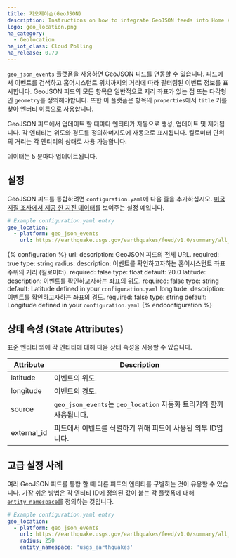 ```yaml
---
title: 지오제이슨(GeoJSON)
description: Instructions on how to integrate GeoJSON feeds into Home Assistant.
logo: geo_location.png
ha_category:
  - Geolocation
ha_iot_class: Cloud Polling
ha_release: 0.79
---
```


`geo_json_events` 플랫폼을 사용하면 GeoJSON 피드를 연동할 수 있습니다. 피드에서 이벤트를 검색하고 홈어시스턴트 위치까지의 거리에 따라 필터링된 이벤트 정보를 표시합니다. 
GeoJSON 피드의 모든 항목은 일반적으로 지리 좌표가 있는 점 또는 다각형 인 `geometry`를 정의해야합니다. 또한 이 플랫폼은 항목의 `properties`에서 `title` 키를 찾아 엔터티 이름으로 사용합니다.

GeoJSON 피드에서 업데이트 할 때마다 엔티티가 자동으로 생성, 업데이트 및 제거됩니다. 각 엔티티는 위도와 경도를 정의하며지도에 자동으로 표시됩니다. 킬로미터 단위의 거리는 각 엔티티의 상태로 사용 가능합니다. 

데이터는 5 분마다 업데이트됩니다.

## 설정

GeoJSON 피드를 통합하려면 `configuration.yaml`에 다음 줄을 추가하십시오. [미국 지질 조사에서 제공 한 지진 데이터](https://earthquake.usgs.gov/earthquakes/feed/v1.0/geojson.php)를 보여주는 설정 예입니다.

```yaml
# Example configuration.yaml entry
geo_location:
  - platform: geo_json_events
    url: https://earthquake.usgs.gov/earthquakes/feed/v1.0/summary/all_day.geojson
```

{% configuration %}
url:
  description: GeoJSON 피드의 전체 URL.
  required: true
  type: string
radius:
  description: 이벤트를 확인하고자하는 홈어시스턴트 좌표 주위의 거리 (킬로미터).
  required: false
  type: float
  default: 20.0
latitude:
  description: 이벤트를 확인하고자하는 좌표의 위도.
  required: false
  type: string
  default: Latitude defined in your `configuration.yaml`
longitude:
  description: 이벤트를 확인하고자하는 좌표의 경도.
  required: false
  type: string
  default: Longitude defined in your `configuration.yaml`
{% endconfiguration %}

## 상태 속성 (State Attributes)

표준 엔티티 외에 각 엔티티에 대해 다음 상태 속성을 사용할 수 있습니다.

| Attribute   | Description |
|-------------|-------------|
| latitude    | 이벤트의 위도. |
| longitude   | 이벤트의 경도. |
| source      | `geo_json_events`는 `geo_location` 자동화 트리거와 함께 사용됩니다. |
| external_id | 피드에서 이벤트를 식별하기 위해 피드에 사용된 외부 ID입니다. |

## 고급 설정 사례

여러 GeoJSON 피드를 통합 할 때 다른 피드의 엔티티를 구별하는 것이 유용할 수 있습니다. 가장 쉬운 방법은 각 엔티티 ID에 정의된 값이 붙는 각 플랫폼에 대해 [`entity_namespace`](/docs/configuration/platform_options/#entity-namespace/)를 정의하는 것입니다.

```yaml
# Example configuration.yaml entry
geo_location:
  - platform: geo_json_events
    url: https://earthquake.usgs.gov/earthquakes/feed/v1.0/summary/all_day.geojson
    radius: 250
    entity_namespace: 'usgs_earthquakes'
```
